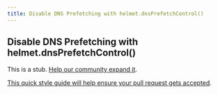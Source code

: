 ```yaml
---
title: Disable DNS Prefetching with helmet.dnsPrefetchControl()
---
```

## Disable DNS Prefetching with helmet.dnsPrefetchControl()

This is a stub. <a href='https://github.com/freecodecamp/guides/tree/master/src/pages/certifications/information-security-and-quality-assurance/information-security-with-helmetjs/disable-dns-prefetching-with-helmet.dnsprefetchcontrol/index.md' target='_blank' rel='nofollow'>Help our community expand it</a>.

<a href='https://github.com/freecodecamp/guides/blob/master/README.md' target='_blank' rel='nofollow'>This quick style guide will help ensure your pull request gets accepted</a>.

<!-- The article goes here, in GitHub-flavored Markdown. Feel free to add YouTube videos, images, and CodePen/JSBin embeds  -->
